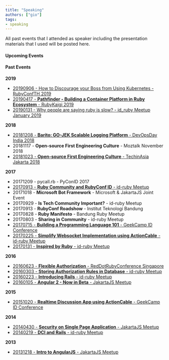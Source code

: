 ```yaml
---
title: "Speaking"
authors: ["gio"]
tags:
- speaking
---
```


All past events that I attended as speaker including the presentation materials that I used will be posted here.

#### Upcoming Events


#### Past Events

**2019**

- [20190906 - How to Discourage your Boss from Using Kubernetes - RubyConfTH 2019](https://rubyconfth.com/past/2019/)
- [20190417 - **Pathfinder - Building a Container Platform in Ruby Ecosystem** - RubyKaigi 2019](https://rubykaigi.org/2019/speakers)
- [20190131 - Why people are saying ruby is slow? - id_ruby Meetup January 2019](https://www.meetup.com/id-ruby/events/258108712/)

**2018**

- [20181208 - **Barito: GO-JEK Scalable Logging Platform** - DevOpsDay India 2018](https://devopsdaysindia.org/#speakers)
- 20181117 - **Open-source First Engineering Culture** - Moztalk November 2018
- [20181023 - **Open-source First Engineering Culture** - TechinAsia Jakarta 2018](https://www.techinasia.com/events/jakarta/agenda/speakers)

**2017**

- 20171209 - pycall.rb - PyConID 2017
- [20170913 - **Ruby Community and RubyConf ID** - id-ruby Meetup](https://speakerdeck.com/giosakti/ruby-community-and-rubyconfid-sept-2017)
- 20171018 - **Microsoft Bot Framework** - Microsoft & JakartaJS Joint Event
- 20170929 - **Is Tech Community Important?** - id-ruby Meetup
- 20170913 - **RubyConf Roadshow** - Institut Teknologi Bandung
- 20170828 - **Ruby Manifesto** - Bandung Ruby Meetup
- 20170803 - **Sharing in Community** - id-ruby Meetup
- [20170715 - **Building a Programming Language 101** - GeekCamp ID Conference](https://speakerdeck.com/giosakti/building-a-programming-language-101)
- [20170225 - **Simplify Websocket Implementation using ActionCable** - id-ruby Meetup](https://speakerdeck.com/giosakti/simplify-websocket-implementation-using-actioncable-feb-2017)
- [20170131 - **Inspired by Ruby** - id-ruby Meetup](https://speakerdeck.com/giosakti/inspired-by-ruby-jan-2017)

**2016**

- [20160623 - **Flexible Authorization** - RedDotRubyConference Singapore](https://speakerdeck.com/giosakti/flexible-authorization)
- [20160303 - **Storing Authorization Rules in Database** - id-ruby Meetup](https://speakerdeck.com/giosakti/storing-authorization-rules-in-database)
- [20160223 - **Introducing Rails** - id-ruby Meetup](https://speakerdeck.com/giosakti/introducing-rails-feb-2016)
- [20160105 - **Angular 2 - Now in Beta** - JakartaJS Meetup](https://speakerdeck.com/giosakti/angular-2-now-in-beta-jan-2016)

**2015**

- [20151020 - **Realtime Discussion App using ActionCable** - GeekCamp ID Conference](https://speakerdeck.com/giosakti/introducing-actioncable-oct-2015)

**2014**

- [20140430 - **Security on Single Page Application** - JakartaJS Meetup](https://speakerdeck.com/giosakti/security-on-single-page-application-jakartajs-apr-2014)
- [20140219 - **DCI and Rails** - id-ruby Meetup](https://speakerdeck.com/giosakti/dci-and-rails-jakarta-dot-rb-february-2014)

**2013**

- [20131218 - **Intro to AngularJS** - JakartaJS Meetup](https://speakerdeck.com/giosakti/intro-to-angularjs-jakartajs-dec-2013)

